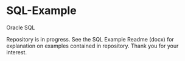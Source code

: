 # SQL-Example
Oracle SQL

Repository is in progress.  See the SQL Example Readme (docx) for explanation on examples contained in repository.  Thank you for your interest.
